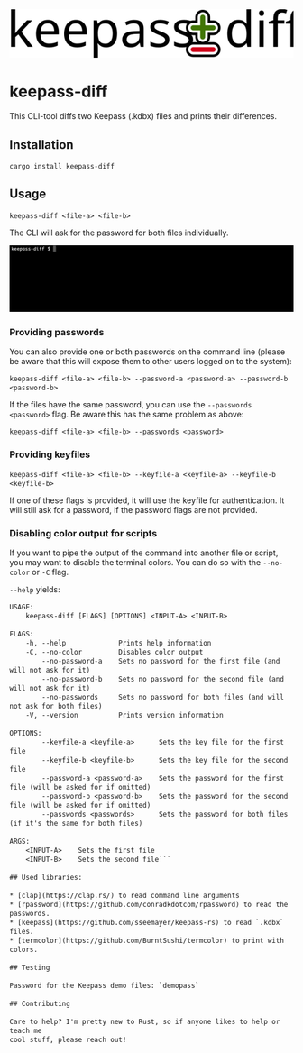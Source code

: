 <div align="center">
  <img src="keepass-diff.svg" alt="keepass-diff" />
</div>

# keepass-diff

This CLI-tool diffs two Keepass (.kdbx) files and prints their differences.

## Installation

```
cargo install keepass-diff
```

## Usage

```
keepass-diff <file-a> <file-b>
```

The CLI will ask for the password for both files individually.

![Example Screencast](screencast.gif)

### Providing passwords

You can also provide one or both passwords on the command line (please be aware that this will expose them to other
users logged on to the system):

```
keepass-diff <file-a> <file-b> --password-a <password-a> --password-b <password-b>
```

If the files have the same password, you can use the `--passwords <password>` flag. Be aware this has the same problem
as above:

```
keepass-diff <file-a> <file-b> --passwords <password>
```

### Providing keyfiles

```
keepass-diff <file-a> <file-b> --keyfile-a <keyfile-a> --keyfile-b <keyfile-b>
```

If one of these flags is provided, it will use the keyfile for authentication. It will still ask for a password, if the
password flags are not provided.

### Disabling color output for scripts

If you want to pipe the output of the command into another file or script, you may want to disable the terminal colors.
You can do so with the `--no-color` or `-C` flag.

`--help` yields:

```
USAGE:
    keepass-diff [FLAGS] [OPTIONS] <INPUT-A> <INPUT-B>

FLAGS:
    -h, --help             Prints help information
    -C, --no-color         Disables color output
        --no-password-a    Sets no password for the first file (and will not ask for it)
        --no-password-b    Sets no password for the second file (and will not ask for it)
        --no-passwords     Sets no password for both files (and will not ask for both files)
    -V, --version          Prints version information

OPTIONS:
        --keyfile-a <keyfile-a>      Sets the key file for the first file
        --keyfile-b <keyfile-b>      Sets the key file for the second file
        --password-a <password-a>    Sets the password for the first file (will be asked for if omitted)
        --password-b <password-b>    Sets the password for the second file (will be asked for if omitted)
        --passwords <passwords>      Sets the password for both files (if it's the same for both files)

ARGS:
    <INPUT-A>    Sets the first file
    <INPUT-B>    Sets the second file```

## Used libraries:

* [clap](https://clap.rs/) to read command line arguments
* [rpassword](https://github.com/conradkdotcom/rpassword) to read the passwords.
* [keepass](https://github.com/sseemayer/keepass-rs) to read `.kdbx` files.
* [termcolor](https://github.com/BurntSushi/termcolor) to print with colors.

## Testing

Password for the Keepass demo files: `demopass`

## Contributing

Care to help? I'm pretty new to Rust, so if anyone likes to help or teach me
cool stuff, please reach out!
````
